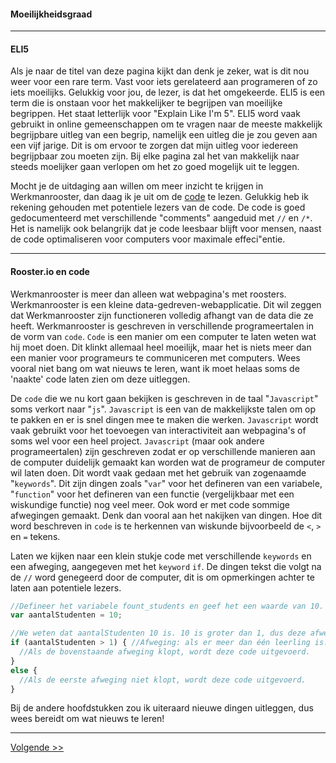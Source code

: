 #### Moeilijkheidsgraad
---
#### ELI5
Als je naar de titel van deze pagina kijkt dan denk je zeker, wat is dit nou weer voor een rare term. Vast voor iets gerelateerd aan programeren of zo iets moeilijks. Gelukkig voor jou, de lezer, is dat het omgekeerde. ELI5 is een term die is onstaan voor het makkelijker te begrijpen van moeilijke begrippen. Het staat letterlijk voor "Explain Like I'm 5". ELI5 word vaak gebruikt in online gemeenschappen om te vragen naar de meeste makkelijk begrijpbare uitleg van een begrip, namelijk een uitleg die je zou geven aan een vijf jarige. Dit is om ervoor te zorgen dat mijn uitleg voor iedereen begrijpbaar zou moeten zijn. Bij elke pagina zal het van makkelijk naar steeds moelijker gaan verlopen om het zo goed mogelijk uit te leggen.

Mocht je de uitdaging aan willen om meer inzicht te krijgen in Werkmanrooster, dan daag ik je uit om de [code](http://github.com/96aa48/rooster.io) te lezen. Gelukkig heb ik rekening gehouden met potentiele lezers van de code. De code is goed gedocumenteerd met verschillende "comments" aangeduid met `//` en `/*`. Het is namelijk ook belangrijk dat je code leesbaar blijft voor mensen, naast de code optimaliseren voor computers voor maximale effeci"entie.

---
#### Rooster.io en code

Werkmanrooster is meer dan alleen wat webpagina's met roosters. Werkmanrooster is een kleine data-gedreven-webapplicatie. Dit wil zeggen dat Werkmanrooster zijn functioneren volledig afhangt van de data die ze heeft. Werkmanrooster is geschreven in verschillende programeertalen in de vorm van `code`. `Code` is een manier om een computer te laten weten wat hij moet doen. Dit klinkt allemaal heel moeilijk, maar het is niets meer dan een manier voor programeurs te communiceren met computers. Wees vooral niet bang om wat nieuws te leren, want ik moet helaas soms de 'naakte' code laten zien om deze uitleggen.

De `code` die we nu kort gaan bekijken is geschreven in de taal "`Javascript`" soms verkort naar "`js`". `Javascript` is een van de makkelijkste talen om op te pakken en er is snel dingen mee te maken die werken. `Javascript` wordt vaak gebruikt voor het toevoegen van interactiviteit aan webpagina's of soms wel voor een heel project. `Javascript` (maar ook andere programeertalen) zijn geschreven zodat er op verschillende manieren aan de computer duidelijk gemaakt kan worden wat de programeur de computer wil laten doen. Dit wordt vaak gedaan met het gebruik van zogenaamde "`keywords`". Dit zijn dingen zoals "`var`" voor het defineren van een variabele, "`function`" voor het defineren van een functie (vergelijkbaar met een wiskundige functie) nog veel meer. Ook word er met code sommige afwegingen gemaakt. Denk dan vooral aan het nakijken van dingen. Hoe dit word beschreven in `code` is te herkennen van wiskunde bijvoorbeeld de `<`, `>` en `=` tekens.

Laten we kijken naar een klein stukje code met verschillende `keywords` en een afweging, aangegeven met het `keyword` `if`. De dingen tekst die volgt na de `//` word genegeerd door de computer, dit is om opmerkingen achter te laten aan potentiele lezers.

```javascript
//Defineer het variabele fount_students en geef het een waarde van 10.
var aantalStudenten = 10;

//We weten dat aantalStudenten 10 is. 10 is groter dan 1, dus deze afweging klopt.
if (aantalStudenten > 1) { //Afweging: als er meer dan één leerling is.
  //Als de bovenstaande afweging klopt, wordt deze code uitgevoerd.
}
else {
  //Als de eerste afweging niet klopt, wordt deze code uitgevoerd.
}
```

Bij de andere hoofdstukken zou ik uiteraard nieuwe dingen uitleggen, dus wees bereidt om wat nieuws te leren!

---
[Volgende >>](/inhetkort)
